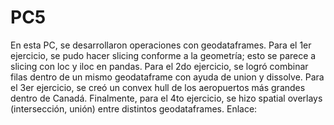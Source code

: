 # PC5
En esta PC, se desarrollaron operaciones con geodataframes. Para el 1er ejercicio, se pudo hacer slicing conforme a la geometría; esto se parece a slicing con loc y iloc en pandas. Para el 2do ejercicio, se logró combinar filas dentro de un mismo geodataframe con ayuda de union y dissolve. Para el 3er ejercicio, se creó un convex hull de los aeropuertos más grandes dentro de Canadá. Finalmente, para el 4to ejercicio, se hizo spatial overlays (intersección, unión) entre distintos geodataframes.
Enlace: 
